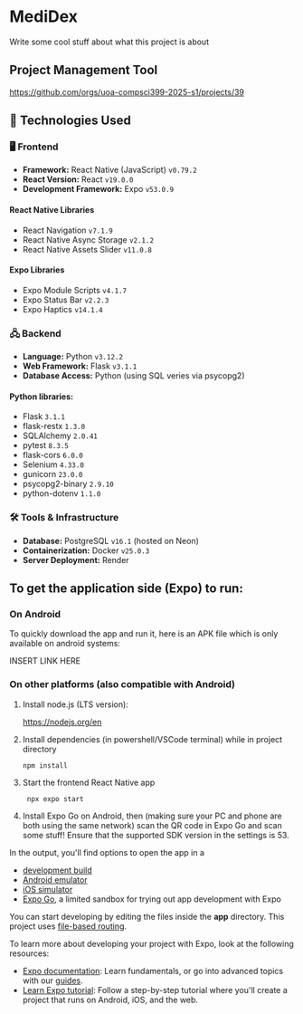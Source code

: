# MediDex
Write some cool stuff about what this project is about

## Project Management Tool
https://github.com/orgs/uoa-compsci399-2025-s1/projects/39

## 📱 Technologies Used

### 🖥️ Frontend
- **Framework:** React Native (JavaScript) `v0.79.2`
- **React Version:** React `v19.0.0`
- **Development Framework:** Expo `v53.0.9`

#### React Native Libraries
- React Navigation `v7.1.9`
- React Native Async Storage `v2.1.2`
- React Native Assets Slider `v11.0.8`

#### Expo Libraries
- Expo Module Scripts `v4.1.7`
- Expo Status Bar `v2.2.3`
- Expo Haptics `v14.1.4`

### 🖧 Backend
- **Language:** Python `v3.12.2`
- **Web Framework:** Flask `v3.1.1`
- **Database Access:** Python (using SQL veries via psycopg2)

#### Python libraries:
- Flask `3.1.1`
- flask-restx `1.3.0`
- SQLAlchemy `2.0.41`
- pytest `8.3.5`
- flask-cors `6.0.0`
- Selenium `4.33.0`
- gunicorn `23.0.0`
- psycopg2-binary `2.9.10`
- python-dotenv `1.1.0`

### 🛠️ Tools & Infrastructure

- **Database:** PostgreSQL `v16.1` (hosted on Neon)
- **Containerization:** Docker `v25.0.3`
- **Server Deployment:** Render


## To get the application side (Expo) to run:

### On Android
To quickly download the app and run it, here is an APK file which is only available on android systems:

INSERT LINK HERE

### On other platforms (also compatible with Android)

1. Install node.js (LTS version):
   
   https://nodejs.org/en
   

2. Install dependencies (in powershell/VSCode terminal) while in project directory

   ```
   npm install
   ```

3. Start the frontend React Native app 

   ```
    npx expo start
   ```

4. Install Expo Go on Android, then (making sure your PC and phone are both using the same network) scan the QR code in Expo Go and scan some stuff! Ensure that the supported SDK version in the settings is 53.

In the output, you'll find options to open the app in a

- [development build](https://docs.expo.dev/develop/development-builds/introduction/)
- [Android emulator](https://docs.expo.dev/workflow/android-studio-emulator/)
- [iOS simulator](https://docs.expo.dev/workflow/ios-simulator/)
- [Expo Go](https://expo.dev/go), a limited sandbox for trying out app development with Expo

You can start developing by editing the files inside the **app** directory. This project uses [file-based routing](https://docs.expo.dev/router/introduction).

To learn more about developing your project with Expo, look at the following resources:

- [Expo documentation](https://docs.expo.dev/): Learn fundamentals, or go into advanced topics with our [guides](https://docs.expo.dev/guides).
- [Learn Expo tutorial](https://docs.expo.dev/tutorial/introduction/): Follow a step-by-step tutorial where you'll create a project that runs on Android, iOS, and the web.
